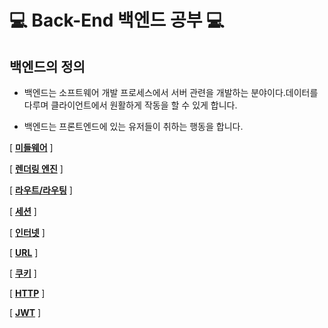 # 💻 Back-End 백엔드 공부 💻

## 백엔드의 정의

- 백엔드는 소프트웨어 개발 프로세스에서 서버 관련을 개발하는 분야이다.데이터를 다루며 클라이언트에서 원활하게 작동을 할 수 있게 합니다.

- 백엔드는 프론트엔드에 있는 유저들이 취하는 행동을 합니다.


[ __[미들웨어](https://github.com/honghyunin/TIL/blob/main/web/Backend/Middleware.md "미들웨어")__ ]


[ __[렌더링 엔진](https://github.com/honghyunin/TIL/blob/main/web/Backend/Rendering%20engine.md "렌더링 엔진")__ ]


[ __[라우트/라우팅](https://github.com/honghyunin/TIL/blob/main/web/Backend/Routing.md "라우트 / 라우팅")__ ]


[ __[세션](https://github.com/honghyunin/TIL/blob/main/web/Backend/session.md "세션")__ ]

[ __[인터넷](https://github.com/honghyunin/TIL/blob/main/web/Backend/Internet/Internet.md)__ ]


[ __[URL](https://github.com/honghyunin/TIL/blob/main/web/Backend/URL.md "URL")__ ]


[ __[쿠키](https://github.com/honghyunin/TIL/blob/main/web/Backend/Cookie.md "쿠키")__ ]

[ __[HTTP](https://github.com/honghyunin/TIL/blob/main/web/Backend/Internet/HTTP.md)__ ]


[ __[JWT](https://github.com/honghyunin/TIL/blob/main/web/Backend/JWT.md "JWT")__ ]